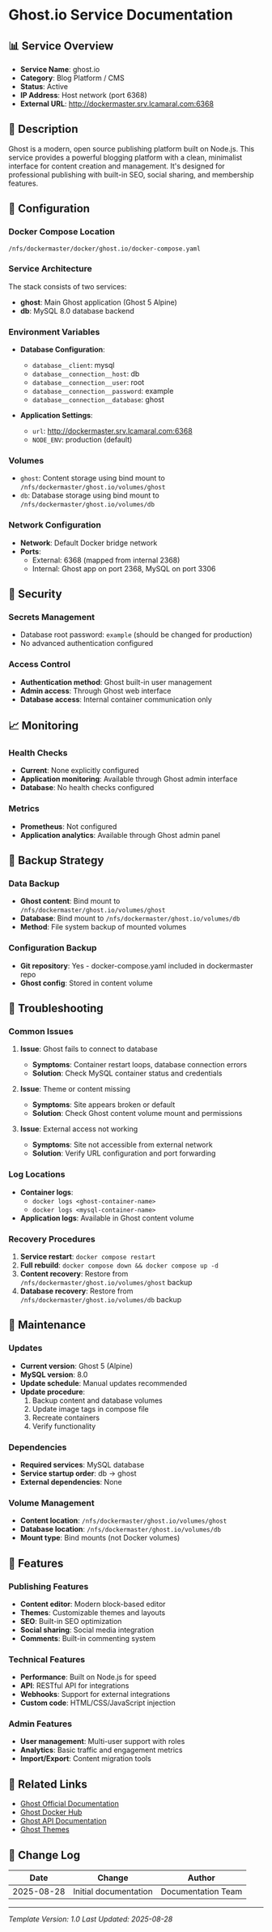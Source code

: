 # Ghost.io Service Documentation

## 📊 Service Overview

- **Service Name**: ghost.io
- **Category**: Blog Platform / CMS
- **Status**: Active
- **IP Address**: Host network (port 6368)
- **External URL**: http://dockermaster.srv.lcamaral.com:6368

## 🚀 Description

Ghost is a modern, open source publishing platform built on Node.js. This service provides a powerful blogging platform with a clean, minimalist interface for content creation and management. It's designed for professional publishing with built-in SEO, social sharing, and membership features.

## 🔧 Configuration

### Docker Compose Location
```
/nfs/dockermaster/docker/ghost.io/docker-compose.yaml
```

### Service Architecture
The stack consists of two services:
- **ghost**: Main Ghost application (Ghost 5 Alpine)
- **db**: MySQL 8.0 database backend

### Environment Variables
- **Database Configuration**:
  - `database__client`: mysql
  - `database__connection__host`: db
  - `database__connection__user`: root
  - `database__connection__password`: example
  - `database__connection__database`: ghost

- **Application Settings**:
  - `url`: http://dockermaster.srv.lcamaral.com:6368
  - `NODE_ENV`: production (default)

### Volumes
- `ghost`: Content storage using bind mount to `/nfs/dockermaster/ghost.io/volumes/ghost`
- `db`: Database storage using bind mount to `/nfs/dockermaster/ghost.io/volumes/db`

### Network Configuration
- **Network**: Default Docker bridge network
- **Ports**:
  - External: 6368 (mapped from internal 2368)
  - Internal: Ghost app on port 2368, MySQL on port 3306

## 🔐 Security

### Secrets Management
- Database root password: `example` (should be changed for production)
- No advanced authentication configured

### Access Control
- **Authentication method**: Ghost built-in user management
- **Admin access**: Through Ghost web interface
- **Database access**: Internal container communication only

## 📈 Monitoring

### Health Checks
- **Current**: None explicitly configured
- **Application monitoring**: Available through Ghost admin interface
- **Database**: No health checks configured

### Metrics
- **Prometheus**: Not configured
- **Application analytics**: Available through Ghost admin panel

## 🔄 Backup Strategy

### Data Backup
- **Ghost content**: Bind mount to `/nfs/dockermaster/ghost.io/volumes/ghost`
- **Database**: Bind mount to `/nfs/dockermaster/ghost.io/volumes/db`
- **Method**: File system backup of mounted volumes

### Configuration Backup
- **Git repository**: Yes - docker-compose.yaml included in dockermaster repo
- **Ghost config**: Stored in content volume

## 🚨 Troubleshooting

### Common Issues
1. **Issue**: Ghost fails to connect to database
   - **Symptoms**: Container restart loops, database connection errors
   - **Solution**: Check MySQL container status and credentials

2. **Issue**: Theme or content missing
   - **Symptoms**: Site appears broken or default
   - **Solution**: Check Ghost content volume mount and permissions

3. **Issue**: External access not working
   - **Symptoms**: Site not accessible from external network
   - **Solution**: Verify URL configuration and port forwarding

### Log Locations
- **Container logs**: 
  - `docker logs <ghost-container-name>`
  - `docker logs <mysql-container-name>`
- **Application logs**: Available in Ghost content volume

### Recovery Procedures
1. **Service restart**: `docker compose restart`
2. **Full rebuild**: `docker compose down && docker compose up -d`
3. **Content recovery**: Restore from `/nfs/dockermaster/ghost.io/volumes/ghost` backup
4. **Database recovery**: Restore from `/nfs/dockermaster/ghost.io/volumes/db` backup

## 📝 Maintenance

### Updates
- **Current version**: Ghost 5 (Alpine)
- **MySQL version**: 8.0
- **Update schedule**: Manual updates recommended
- **Update procedure**: 
  1. Backup content and database volumes
  2. Update image tags in compose file
  3. Recreate containers
  4. Verify functionality

### Dependencies
- **Required services**: MySQL database
- **Service startup order**: db → ghost
- **External dependencies**: None

### Volume Management
- **Content location**: `/nfs/dockermaster/ghost.io/volumes/ghost`
- **Database location**: `/nfs/dockermaster/ghost.io/volumes/db`
- **Mount type**: Bind mounts (not Docker volumes)

## 🔧 Features

### Publishing Features
- **Content editor**: Modern block-based editor
- **Themes**: Customizable themes and layouts
- **SEO**: Built-in SEO optimization
- **Social sharing**: Social media integration
- **Comments**: Built-in commenting system

### Technical Features
- **Performance**: Built on Node.js for speed
- **API**: RESTful API for integrations
- **Webhooks**: Support for external integrations
- **Custom code**: HTML/CSS/JavaScript injection

### Admin Features
- **User management**: Multi-user support with roles
- **Analytics**: Basic traffic and engagement metrics
- **Import/Export**: Content migration tools

## 🔗 Related Links

- [Ghost Official Documentation](https://ghost.org/docs/)
- [Ghost Docker Hub](https://hub.docker.com/_/ghost)
- [Ghost API Documentation](https://ghost.org/docs/content-api/)
- [Ghost Themes](https://ghost.org/marketplace/)

## 📅 Change Log

| Date | Change | Author |
|------|---------|---------|
| 2025-08-28 | Initial documentation | Documentation Team |

---
*Template Version: 1.0*
*Last Updated: 2025-08-28*